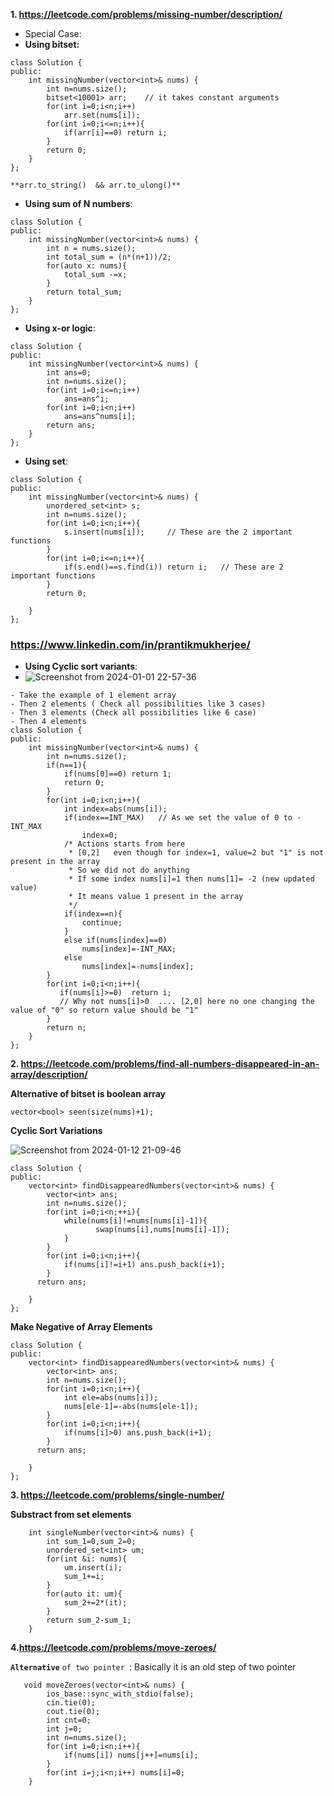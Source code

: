 
**1. https://leetcode.com/problems/missing-number/description/**
- Special Case:
- **Using bitset:**
```
class Solution {
public:
    int missingNumber(vector<int>& nums) {
        int n=nums.size();
        bitset<10001> arr;    // it takes constant arguments
        for(int i=0;i<n;i++)
            arr.set(nums[i]);
        for(int i=0;i<=n;i++){
            if(arr[i]==0) return i;
        }
        return 0;
    }
};
```
`**arr.to_string()  && arr.to_ulong()**` 


- **Using sum of N numbers**:
```
class Solution {
public:
    int missingNumber(vector<int>& nums) {
        int n = nums.size();
        int total_sum = (n*(n+1))/2;
        for(auto x: nums){
            total_sum -=x;
        }
        return total_sum;
    }
};
```
- **Using x-or logic**:
```
class Solution {
public:
    int missingNumber(vector<int>& nums) {
        int ans=0;
        int n=nums.size();
        for(int i=0;i<=n;i++)
            ans=ans^i;
        for(int i=0;i<n;i++)
            ans=ans^nums[i];
        return ans;
    }
};
```
- **Using set**:
```
class Solution {
public:
    int missingNumber(vector<int>& nums) {
        unordered_set<int> s;
        int n=nums.size();
        for(int i=0;i<n;i++){
            s.insert(nums[i]);     // These are the 2 important functions
        }
        for(int i=0;i<=n;i++){
            if(s.end()==s.find(i)) return i;   // These are 2 important functions
        }
        return 0;

    }
};
```
### https://www.linkedin.com/in/prantikmukherjee/
- **Using Cyclic sort variants**:
- ![Screenshot from 2024-01-01 22-57-36](https://github.com/PranabNandy/Leetcode-Patterns/assets/34576104/46bd886b-b24c-4dcb-9f44-069ae220f576)
```
- Take the example of 1 element array
- Then 2 elements ( Check all possibilities like 3 cases)
- Then 3 elements (Check all possibilities like 6 case)
- Then 4 elements
class Solution {
public:
    int missingNumber(vector<int>& nums) {
        int n=nums.size();
        if(n==1){
            if(nums[0]==0) return 1;
            return 0;
        }
        for(int i=0;i<n;i++){
            int index=abs(nums[i]);
            if(index==INT_MAX)   // As we set the value of 0 to -INT_MAX
                index=0;
            /* Actions starts from here
             * [0,2]   even though for index=1, value=2 but "1" is not present in the array
             * So we did not do anything
             * If some index nums[i]=1 then nums[1]= -2 (new updated value)
             * It means value 1 present in the array
             */  
            if(index==n){
                continue;
            }
            else if(nums[index]==0)
                nums[index]=-INT_MAX;
            else
                nums[index]=-nums[index];   
        }
        for(int i=0;i<n;i++){
           if(nums[i]>=0)  return i;
           // Why not nums[i]>0  .... [2,0] here no one changing the value of "0" so return value should be "1" 
        }
        return n;
    }
};
```
**2. https://leetcode.com/problems/find-all-numbers-disappeared-in-an-array/description/**

**Alternative of bitset is boolean array**
```
vector<bool> seen(size(nums)+1);
```
**Cyclic Sort Variations**

![Screenshot from 2024-01-12 21-09-46](https://github.com/PranabNandy/Leetcode-Patterns/assets/34576104/846e6285-3b5a-4c53-ae69-005e60b0080c)
```
class Solution {
public:
    vector<int> findDisappearedNumbers(vector<int>& nums) {
        vector<int> ans;
        int n=nums.size();
        for(int i=0;i<n;++i){
            while(nums[i]!=nums[nums[i]-1]){
                   swap(nums[i],nums[nums[i]-1]);
            }
        }
        for(int i=0;i<n;i++){
            if(nums[i]!=i+1) ans.push_back(i+1);
        }
      return ans;
        
    }
};
```
**Make Negative of Array Elements**
```
class Solution {
public:
    vector<int> findDisappearedNumbers(vector<int>& nums) {
        vector<int> ans;
        int n=nums.size();
        for(int i=0;i<n;i++){
            int ele=abs(nums[i]);
            nums[ele-1]=-abs(nums[ele-1]);
        }
        for(int i=0;i<n;i++){
            if(nums[i]>0) ans.push_back(i+1);
        }
      return ans;
        
    }
};
```

**3. https://leetcode.com/problems/single-number/**

**Substract from set elements**
```
    int singleNumber(vector<int>& nums) {
        int sum_1=0,sum_2=0;
        unordered_set<int> um;
        for(int &i: nums){
            um.insert(i);
            sum_1+=i;
        } 
        for(auto it: um){
            sum_2+=2*(it);
        }
        return sum_2-sum_1;
    }
```
**4.https://leetcode.com/problems/move-zeroes/**

**`Alternative`** `of two pointer `: Basically it is an old step of two pointer


``` 
   void moveZeroes(vector<int>& nums) {
        ios_base::sync_with_stdio(false);
        cin.tie(0);
        cout.tie(0);
        int cnt=0;
        int j=0;
        int n=nums.size();
        for(int i=0;i<n;i++){
            if(nums[i]) nums[j++]=nums[i];
        }
        for(int i=j;i<n;i++) nums[i]=0;
    }
```
